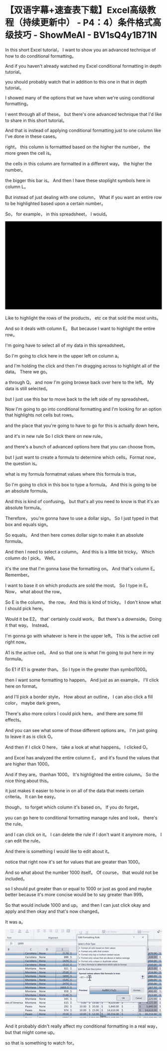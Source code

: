 # 【双语字幕+速查表下载】Excel高级教程（持续更新中） - P4：4）条件格式高级技巧 - ShowMeAI - BV1sQ4y1B71N

In this short Excel tutorial， I want to show you an advanced technique of how to do conditional formatting。

 And if you haven't already watched my Excel conditional formatting in depth tutorial。

 you should probably watch that in addition to this one in that in depth tutorial。

 I showed many of the options that we have when we're using conditional formatting。

 I went through all of these。 but there's one advanced technique that I'd like to share in this short tutorial。

 And that is instead of applying conditional formatting just to one column like I've done in these cases。

 right， this column is formattted based on the higher the number， the more green the cell is。

 the cells in this column are formatted in a different way。 the higher the number。

 the bigger this bar is。 And then I have these stoplight symbols here in column L。

 But instead of just dealing with one column， What if you want an entire row to be highlighted based upon a certain number。

 So， for example， in this spreadsheet， I would。

![](img/adceb14af966d93bb769362691c73802_1.png)

Like to highlight the rows of the products， etc ce that sold the most units。

 And so it deals with column E。 But because I want to highlight the entire row。

 I'm going have to select all of my data in this spreadsheet。

 So I'm going to click here in the upper left on column a。

 and I'm holding the click and then I'm dragging across to highlight all of the data。 There we go。

 a through Q。 and now I'm going browse back over here to the left。 My data is still selected。

 but I just use this bar to move back to the left side of my spreadsheet。

 Now I'm going to go into conditional formatting and I'm looking for an option that highlights not cells but rows。

 and the place that you're going to have to go for this is actually down here。

 and it's in new rule So I click there on new rule。

 and there's a bunch of advanced options here that you can choose from。

 but I just want to create a formula to determine which cells。Format now， the question is。

 what is my formula formatmat values where this formula is true。

 So I'm going to click in this box to type a formula。 And this is going to be an absolute formula。

 And this is kind of confusing。 but that's all you need to know is that it's an absolute formula。

 Therefore， you're gonna have to use a dollar sign。 So I just typed in that box and equals sign。

 So equals。 And then here comes dollar sign to make it an absolute formula。

 And then I need to select a column。 And this is a little bit tricky。 Which column do I pick。 Well。

 it's the one that I'm gonna base the formatting on。 And that's column E。 Remember。

 I want to base it on which products are sold the most。 So I type in E。 Now， what about the row。

 So E is the column。 the row。 And this is kind of tricky。 I don't know what I should pick here。

 Would it be E2。 that' certainly could work。 But there's a downside。Doing it that way。 Instead。

 I'm gonna go with whatever is here in the upper left。 This is the active cell right now。

 A1 is the active cell。 And so that one is what I'm going to put here in my formula。

 So E1 if E1 is greater than。 So I type in the greater than symbol1000。

 then I want some formatting to happen。 And just as an example， I'll click here on format。

 and I'll pick a border style， How about an outline， I can also click a fill color， maybe dark green。

 There's also more colors I could pick here。 and there are some fill effects。

 And you can see what some of those different options are。 I'm just going to leave it as is click O。

 And then if I click O here， take a look at what happens。 I clicked O。

 and Excel has analyzed the entire column E， and it's found the values that are higher than 1000。

 And if they are。thanhan 1000。 It's highlighted the entire column。 So the nice thing about this。

 it just makes it easier to hone in on all of the data that meets certain criteria。 It can be easy。

 though， to forget which column it's based on。 If you do forget。

 you can go here to conditional formatting manage rules and look， there's the rule。

 and I can click on it。 I can delete the rule if I don't want it anymore more。 I can edit the rule。

 And there is something I would like to edit about it。

 notice that right now it's set for values that are greater than 1000。

 And so what about the number 1000 itself。 Of course， that would not be included。

 so I should put greater than or equal to 1000 or just as good and maybe better because it's more concise would be to say greater than 999。

 So that would include 1000 and up。 and then I can just click okay and apply and then okay and that's now changed。

 It was a。

![](img/adceb14af966d93bb769362691c73802_3.png)

And it probably didn't really affect my conditional formatting in a real way， but that might come up。

 so that is something to watch for。